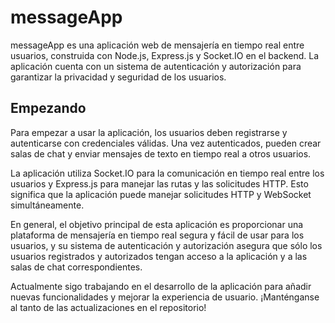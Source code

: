 # messageApp

messageApp es una aplicación web de mensajería en tiempo real entre usuarios, construida con Node.js, Express.js y Socket.IO en el backend. La aplicación cuenta con un sistema de autenticación y autorización para garantizar la privacidad y seguridad de los usuarios.

## Empezando

Para empezar a usar la aplicación, los usuarios deben registrarse y autenticarse con credenciales válidas. Una vez autenticados, pueden crear salas de chat y enviar mensajes de texto en tiempo real a otros usuarios.

La aplicación utiliza Socket.IO para la comunicación en tiempo real entre los usuarios y Express.js para manejar las rutas y las solicitudes HTTP. Esto significa que la aplicación puede manejar solicitudes HTTP y WebSocket simultáneamente.

En general, el objetivo principal de esta aplicación es proporcionar una plataforma de mensajería en tiempo real segura y fácil de usar para los usuarios, y su sistema de autenticación y autorización asegura que sólo los usuarios registrados y autorizados tengan acceso a la aplicación y a las salas de chat correspondientes.

Actualmente sigo trabajando en el desarrollo de la aplicación para añadir nuevas funcionalidades y mejorar la experiencia de usuario. ¡Manténganse al tanto de las actualizaciones en el repositorio!
